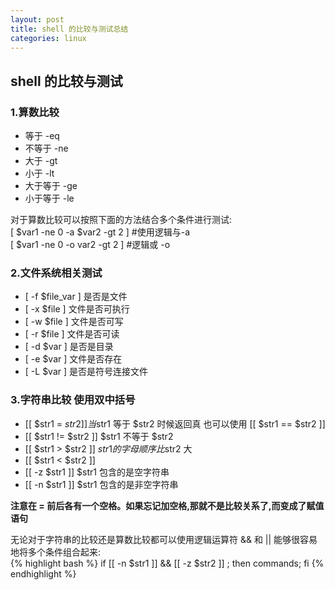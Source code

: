 ```yaml
---
layout: post
title: shell 的比较与测试总结
categories: linux
---
```


## shell 的比较与测试  

### 1.算数比较  

* 等于 -eq
* 不等于 -ne
* 大于 -gt
* 小于 -lt
* 大于等于 -ge
* 小于等于 -le

对于算数比较可以按照下面的方法结合多个条件进行测试:  
[ $var1 -ne 0 -a $var2 -gt 2 ] #使用逻辑与-a  
[ $var1 -ne 0 -o var2 -gt 2 ] #逻辑或 -o  


### 2.文件系统相关测试  

* [ -f $file_var ] 是否是文件
* [ -x $file ] 文件是否可执行
* [ -w $file ] 文件是否可写
* [ -r $file ] 文件是否可读
* [ -d $var ] 是否是目录
* [ -e $var ] 文件是否存在
* [ -L $var ] 是否是符号连接文件

### 3.字符串比较 使用双中括号  

* [[ $str1 = $str2 ]] 当$str1 等于 $str2 时候返回真 也可以使用 [[ $str1 == $str2 ]]
* [[ $str1 != $str2 ]] $str1 不等于 $str2
* [[ $str1 > $str2 ]] $str1 的字母顺序比$str2 大
* [[ $str1 < $str2 ]]
* [[ -z $str1 ]] $str1 包含的是空字符串
* [[ -n $str1 ]] $str1 包含的是非空字符串


**注意在 = 前后各有一个空格。如果忘记加空格,那就不是比较关系了,而变成了赋值语句**

无论对于字符串的比较还是算数比较都可以使用逻辑运算符 && 和 \|\| 能够很容易地将多个条件组合起来:  
{% highlight bash %}
if [[ -n $str1 ]] && [[ -z $str2 ]] ;
then
commands;
fi
{% endhighlight %}









